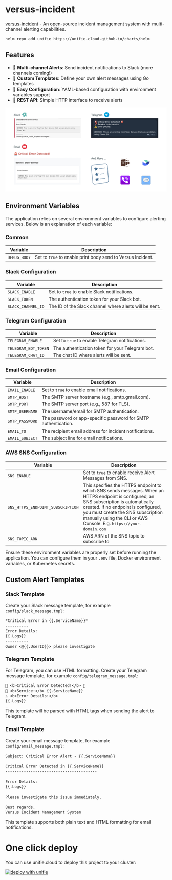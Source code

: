 # versus-incident

[versus-incident](https://github.com/VersusControl/versus-incident) - An open-source incident management system with multi-channel alerting capabilities.

```bash
helm repo add unifie https://unifie-cloud.github.io/charts/helm
```

## Features

- 🚨 **Multi-channel Alerts**: Send incident notifications to Slack (more channels coming!)
- 📝 **Custom Templates**: Define your own alert messages using Go templates
- 🔧 **Easy Configuration**: YAML-based configuration with environment variables support
- 📡 **REST API**: Simple HTTP interface to receive alerts

![Slack Alert](img/versus-result.png)

## Environment Variables

The application relies on several environment variables to configure alerting services. Below is an explanation of each variable:

### Common

| Variable     | Description                                                 |
| ------------ | ----------------------------------------------------------- |
| `DEBUG_BODY` | Set to `true` to enable print body send to Versus Incident. |

### Slack Configuration

| Variable           | Description                                            |
| ------------------ | ------------------------------------------------------ |
| `SLACK_ENABLE`     | Set to `true` to enable Slack notifications.           |
| `SLACK_TOKEN`      | The authentication token for your Slack bot.           |
| `SLACK_CHANNEL_ID` | The ID of the Slack channel where alerts will be sent. |

### Telegram Configuration

| Variable             | Description                                     |
| -------------------- | ----------------------------------------------- |
| `TELEGRAM_ENABLE`    | Set to `true` to enable Telegram notifications. |
| `TELEGRAM_BOT_TOKEN` | The authentication token for your Telegram bot. |
| `TELEGRAM_CHAT_ID`   | The chat ID where alerts will be sent.          |

### Email Configuration

| Variable        | Description                                                    |
| --------------- | -------------------------------------------------------------- |
| `EMAIL_ENABLE`  | Set to `true` to enable email notifications.                   |
| `SMTP_HOST`     | The SMTP server hostname (e.g., smtp.gmail.com).               |
| `SMTP_PORT`     | The SMTP server port (e.g., 587 for TLS).                      |
| `SMTP_USERNAME` | The username/email for SMTP authentication.                    |
| `SMTP_PASSWORD` | The password or app-specific password for SMTP authentication. |
| `EMAIL_TO`      | The recipient email address for incident notifications.        |
| `EMAIL_SUBJECT` | The subject line for email notifications.                      |

### AWS SNS Configuration

| Variable                          | Description                                                                                                                                                                                                                                                                                 |
| --------------------------------- | ------------------------------------------------------------------------------------------------------------------------------------------------------------------------------------------------------------------------------------------------------------------------------------------- |
| `SNS_ENABLE`                      | Set to `true` to enable receive Alert Messages from SNS.                                                                                                                                                                                                                                    |
| `SNS_HTTPS_ENDPOINT_SUBSCRIPTION` | This specifies the HTTPS endpoint to which SNS sends messages. When an HTTPS endpoint is configured, an SNS subscription is automatically created. If no endpoint is configured, you must create the SNS subscription manually using the CLI or AWS Console. E.g. `https://your-domain.com` |
| `SNS_TOPIC_ARN`                   | AWS ARN of the SNS topic to subscribe to                                                                                                                                                                                                                                                    |

Ensure these environment variables are properly set before running the application. You can configure them in your `.env` file, Docker environment variables, or Kubernetes secrets.

## Custom Alert Templates

### Slack Template

Create your Slack message template, for example `config/slack_message.tmpl`:

```
*Critical Error in {{.ServiceName}}*
----------
Error Details:
{{.Logs}}
----------
Owner <@{{.UserID}}> please investigate
```

### Telegram Template

For Telegram, you can use HTML formatting. Create your Telegram message template, for example `config/telegram_message.tmpl`:

```
🚨 <b>Critical Error Detected!</b> 🚨
📌 <b>Service:</b> {{.ServiceName}}
⚠️ <b>Error Details:</b>
{{.Logs}}
```

This template will be parsed with HTML tags when sending the alert to Telegram.

### Email Template

Create your email message template, for example `config/email_message.tmpl`:

```
Subject: Critical Error Alert - {{.ServiceName}}

Critical Error Detected in {{.ServiceName}}
----------------------------------------

Error Details:
{{.Logs}}

Please investigate this issue immediately.

Best regards,
Versus Incident Management System
```

This template supports both plain text and HTML formatting for email notifications.

# One click deploy

You can use unifie.cloud to deploy this project to your cluster:

[![deploy with unifie](https://api.unifie.cloud/deploy-btn/button_unifie-one-click-deploy.gif)](https://unifie.cloud/kubernetes/unifie-project-ba4cg56a7f2ya7c8)
